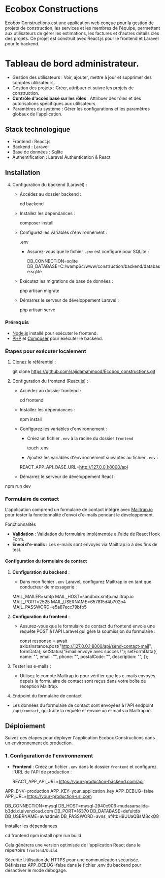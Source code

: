 # Ecobox Constructions

Ecobox Constructions est une application web conçue pour la gestion de projets de construction, les services et les membres de l'équipe, permettant aux utilisateurs de gérer les estimations, les factures et d'autres détails clés des projets. Ce projet est construit avec React.js pour le frontend et Laravel pour le backend.


# Tableau de bord administrateur.
- Gestion des utilisateurs : Voir, ajouter, mettre à jour et supprimer des comptes utilisateurs.
- Gestion des projets : Créer, attribuer et suivre les projets de construction.
- **Contrôle d'accès basé sur les rôles** : Attribuer des rôles et des autorisations spécifiques aux utilisateurs.
- Paramètres du système : Gérer les configurations et les paramètres globaux de l'application.

## Stack technologique
- Frontend : React.js
- Backend : Laravel
- Base de données : Sqlite
- Authentification : Laravel Authentication & React

## Installation

4. Configuration du backend (Laravel) :
   - Accédez au dossier backend :
    
     cd backend
    
   - Installez les dépendances :
    
     composer install
    
   - Configurez les variables d'environnement :
    
     .env
    
     - Assurez-vous que le fichier `.env` est configuré pour SQLite :
      
       DB_CONNECTION=sqlite
       DB_DATABASE=C:/wamp64/www/construction/backend/database.sqlite  
   
    
   - Exécutez les migrations de base de données :
    
     php artisan migrate
     
   - Démarrez le serveur de développement Laravel :
     
     php artisan serve
   


### Prérequis
- [Node.js](https://nodejs.org/) installé pour exécuter le frontend.
- [PHP](https://www.php.net/) et [Composer](https://getcomposer.org/) pour exécuter le backend.

### Étapes pour exécuter localement

1. Clonez le référentiel :
   
   git clone https://github.com/sajidamahmood/Ecobox_constructions.git



3. Configuration du frontend (React.js) :

   - Accédez au dossier frontend :
    
     cd frontend
    
   - Installez les dépendances :
    
     npm install
    
   - Configurez les variables d'environnement :
     - Créez un fichier `.env` à la racine du dossier `frontend` 
    
       touch .env
       
     - Ajoutez les variables d'environnement suivantes au fichier `.env` :
       
      REACT_APP_API_BASE_URL=http://127.0.0.1:8000/api 

   - Démarrez le serveur de développement React :
          
npm run dev


### Formulaire de contact
L'application comprend un formulaire de contact intégré avec [Mailtrap.io](https://mailtrap.io/) pour tester la fonctionnalité d'envoi d'e-mails pendant le développement.

 Fonctionnalités
- **Validation** : Validation du formulaire implémentée à l'aide de React Hook Form.
- **Envoi d'e-mails** : Les e-mails sont envoyés via Mailtrap.io à des fins de test.

#### Configuration du formulaire de contact
1. **Configuration du backend** :
   - Dans mon fichier `.env` Laravel, configurez Mailtrap.io en tant que conducteur de messagerie :
     

    MAIL_MAILER=smtp
MAIL_HOST=sandbox.smtp.mailtrap.io
MAIL_PORT=2525
MAIL_USERNAME=657815d4b702b4
MAIL_PASSWORD=e5a87ecc79bfb5


2. **Configuration du frontend** :
   - Assurez-vous que le formulaire de contact du frontend envoie une requête POST à l'API Laravel qui gère la soumission du formulaire :
     
      const response = await axiosInstance.post("http://127.0.0.1:8000/api/send-contact-mail", formData);
      setStatus("Email envoyé avec succès !");
      setFormData({
        name: "",
        email: "",
        phone: "",
        postalCode: "",
        description: "",
      });
3. Tester les e-mails :
   - Utilisez le compte Mailtrap.io pour vérifier que les e-mails envoyés depuis le formulaire de contact sont reçus dans votre boîte de réception Mailtrap.

4. Endpoint du formulaire de contact
- Les données du formulaire de contact sont envoyées à l'API endpoint `/api/contact`, qui traite la requête et envoie un e-mail via Mailtrap.io.


## Déploiement

Suivez ces étapes pour déployer l'application Ecobox Constructions dans un environnement de production.

### 1. Configuration de l'environnement
- **Frontend** :
 Créez un fichier `.env` dans le dossier `frontend` et configurez l'URL de l'API de production :
  
  REACT_APP_API_URL=https://your-production-backend.com/api

APP_ENV=production
APP_KEY=your_application_key
APP_DEBUG=false
APP_URL=https://your-production-url.com

DB_CONNECTION=mysql
DB_HOST=mysql-2940c906-mudasarsajida-b3dd.d.aivencloud.com
DB_PORT=16370
DB_DATABASE=defultdb
DB_USERNAME=avnadmin
DB_PASSWORD=avns_nf4tbH9UUaQBsM8cxQ8

Installer les dépendances

cd frontend
npm install
npm run build

Cela générera une version optimisée de l'application React dans le répertoire `frontend/build`.

Sécurité
Utilisation de HTTPS pour une communication sécurisée.
Définissez APP_DEBUG=false dans le fichier .env du backend pour désactiver le mode débogage.